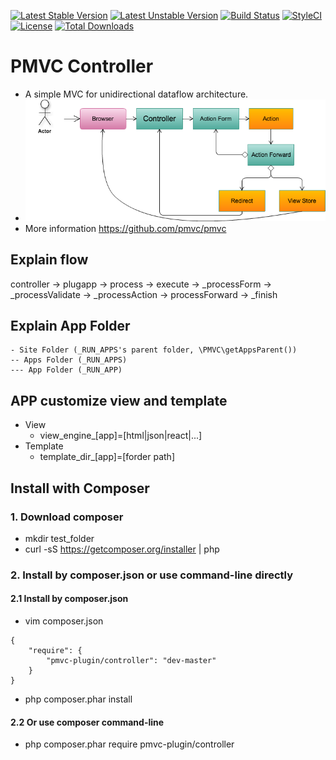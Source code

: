 [![Latest Stable Version](https://poser.pugx.org/pmvc-plugin/controller/v/stable)](https://packagist.org/packages/pmvc-plugin/controller) 
[![Latest Unstable Version](https://poser.pugx.org/pmvc-plugin/controller/v/unstable)](https://packagist.org/packages/pmvc-plugin/controller) 
[![Build Status](https://travis-ci.org/pmvc-plugin/controller.svg?branch=master)](https://travis-ci.org/pmvc-plugin/controller)
[![StyleCI](https://styleci.io/repos/56382568/shield)](https://styleci.io/repos/56382568)
[![License](https://poser.pugx.org/pmvc-plugin/controller/license)](https://packagist.org/packages/pmvc-plugin/controller)
[![Total Downloads](https://poser.pugx.org/pmvc-plugin/controller/downloads)](https://packagist.org/packages/pmvc-plugin/controller) 

PMVC Controller
===============
   * A simple MVC for unidirectional dataflow architecture.
   * <img src="https://raw.githubusercontent.com/pmvc/pmvc.github.io/master/flow5.png">
   * More information https://github.com/pmvc/pmvc

## Explain flow
controller -> plugapp -> process -> execute -> _processForm -> _processValidate -> _processAction -> processForward -> _finish

## Explain App Folder
```
- Site Folder (_RUN_APPS's parent folder, \PMVC\getAppsParent())
-- Apps Folder (_RUN_APPS)
--- App Folder (_RUN_APP)
```

## APP customize view and template
   * View
      * view_engine_[app]=[html|json|react|...]
   * Template
      * template_dir_[app]=[forder path]

## Install with Composer
### 1. Download composer
   * mkdir test_folder
   * curl -sS https://getcomposer.org/installer | php

### 2. Install by composer.json or use command-line directly
#### 2.1 Install by composer.json
   * vim composer.json
```
{
    "require": {
        "pmvc-plugin/controller": "dev-master"
    }
}
```
   * php composer.phar install

#### 2.2 Or use composer command-line
   * php composer.phar require pmvc-plugin/controller

